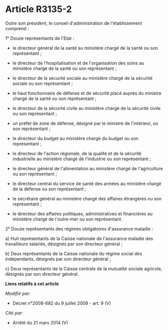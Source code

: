 # Article R3135-2

Outre son président, le conseil d'administration de l'établissement comprend : 

1° Douze représentants de l'Etat :

- le directeur général de la santé au ministère chargé de la santé ou son représentant ;

- le directeur de l'hospitalisation et de l'organisation des soins au ministère chargé de la santé ou son représentant ;

- le directeur de la sécurité sociale au ministère chargé de la sécurité sociale ou son représentant ;

- le haut fonctionnaire de défense et de sécurité placé auprès du ministre chargé de la santé ou son représentant ;

- le        directeur de la sécurité civile au ministère chargé de la sécurité civile ou son représentant ;

- un préfet de zone de défense, désigné par le ministre de l'intérieur, ou son représentant ;

- le directeur du budget au ministère chargé du budget ou son représentant ;

- le directeur de l'action régionale, de la qualité et de la sécurité industrielle au ministère chargé de l'industrie ou son
représentant ;

- le directeur général de l'alimentation au ministère chargé de l'agriculture ou son représentant ;

- le directeur central du service de santé des armées au ministère chargé de la défense ou son représentant ;

- le secrétaire général au ministère chargé des affaires étrangères ou son représentant ;

- le directeur des affaires politiques, administratives et financières au ministère chargé de l'outre-mer ou son
représentant. 

2° Douze représentants des régimes obligatoires d'assurance maladie : 

a) Huit représentants de la Caisse nationale de l'assurance maladie des travailleurs salariés, désignés par son directeur
général ; 

b) Deux représentants de la Caisse nationale du régime social des indépendants, désignés par son directeur général ; 

c) Deux représentants de la Caisse centrale de la mutualité sociale agricole, désignés par son directeur général.

**Liens relatifs à cet article**

_Modifié par_:

  - Décret n°2008-682 du 9 juillet 2008 - art. 9 (V)

_Cité par_:

  - Arrêté du 21 mars 2014 (V)
